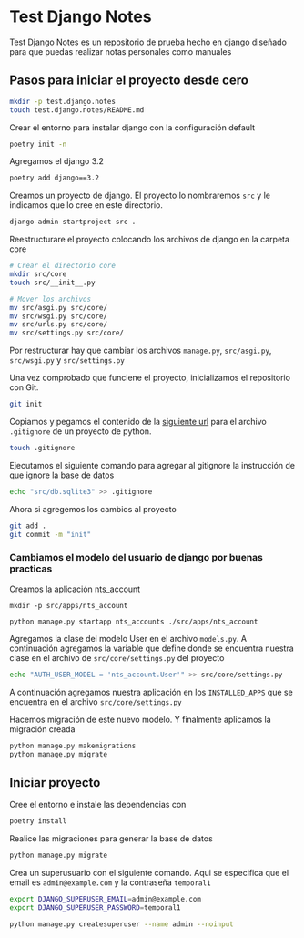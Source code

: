 # Test Django Notes

Test Django Notes es un repositorio de prueba hecho en django diseñado para que puedas realizar notas personales como manuales

## Pasos para iniciar el proyecto desde cero

```bash
mkdir -p test.django.notes
touch test.django.notes/README.md
```


Crear el entorno para instalar django con la configuración default
```bash
poetry init -n
```

Agregamos el django 3.2
```bash
poetry add django==3.2
```

Creamos un proyecto de django.
El proyecto lo nombraremos `src` y le indicamos que lo cree en este directorio.

```bash
django-admin startproject src .
```

Reestructurare el proyecto colocando los archivos de django en la carpeta core
```bash
# Crear el directorio core
mkdir src/core
touch src/__init__.py

# Mover los archivos 
mv src/asgi.py src/core/
mv src/wsgi.py src/core/
mv src/urls.py src/core/
mv src/settings.py src/core/
```

Por restructurar hay que cambiar los archivos `manage.py`, `src/asgi.py`, `src/wsgi.py` y `src/settings.py`




Una vez comprobado que funciene el proyecto, inicializamos el repositorio con Git.
```bash
git init
```

Copiamos y pegamos el contenido de la [siguiente url](https://raw.githubusercontent.com/github/gitignore/main/Python.gitignore) para el archivo `.gitignore` de un proyecto de python.

```bash
touch .gitignore
```

Ejecutamos el siguiente comando para agregar al gitignore la instrucción de que ignore la base de datos
```bash
echo "src/db.sqlite3" >> .gitignore
```

Ahora si agregemos los cambios al proyecto

```bash
git add .
git commit -m "init"
```

### Cambiamos el modelo del usuario de django por buenas practicas
Creamos la aplicación nts_account
```
mkdir -p src/apps/nts_account

python manage.py startapp nts_accounts ./src/apps/nts_account
```

Agregamos la clase del modelo User en el archivo `models.py`. A continuación agregamos la variable que define donde se encuentra nuestra clase
en el archivo de `src/core/settings.py` del proyecto

```bash
echo "AUTH_USER_MODEL = 'nts_account.User'" >> src/core/settings.py
```

A continuación agregamos nuestra aplicación en los `INSTALLED_APPS` que se encuentra en el archivo `src/core/settings.py`

Hacemos migración de este nuevo modelo. Y finalmente aplicamos la migración creada

```bash
python manage.py makemigrations
python manage.py migrate
```



## Iniciar proyecto

Cree el entorno e instale las dependencias con
```bash
poetry install
```

Realice las migraciones para generar la base de datos
```bash
python manage.py migrate
```

Crea un superusuario con el siguiente comando. Aqui se especifica que el email es `admin@example.com` y la contraseña `temporal1`
```bash
export DJANGO_SUPERUSER_EMAIL=admin@example.com
export DJANGO_SUPERUSER_PASSWORD=temporal1

python manage.py createsuperuser --name admin --noinput
```

